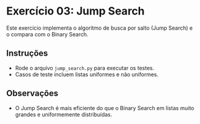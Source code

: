 # Exercício 03: Jump Search

Este exercício implementa o algoritmo de busca por salto (Jump Search) e o compara com o Binary Search.

## Instruções
- Rode o arquivo `jump_search.py` para executar os testes.
- Casos de teste incluem listas uniformes e não uniformes.

## Observações
- O Jump Search é mais eficiente do que o Binary Search em listas muito grandes e uniformemente distribuídas.
